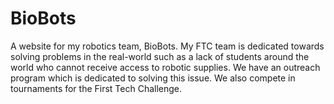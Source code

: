 # BioBots
A website for my robotics team, BioBots. My FTC team is dedicated towards solving problems in the real-world such as a lack of students around the world who cannot receive access to robotic supplies. We have an outreach program which is dedicated to solving this issue. We also compete in tournaments for the First Tech Challenge.
